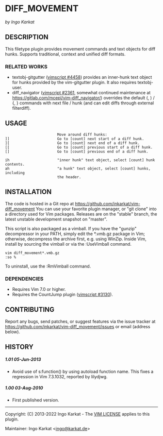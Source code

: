 DIFF_MOVEMENT
===============================================================================
_by Ingo Karkat_

DESCRIPTION
------------------------------------------------------------------------------

This filetype plugin provides movement commands and text objects for diff hunks.
Supports traditional, context and unified diff formats.

### RELATED WORKS

- textobj-gitgutter ([vimscript #4458](http://www.vim.org/scripts/script.php?script_id=4458)) provides an inner-hunk text object for
  hunks provided by the vim-gitgutter plugin. It also requires textobj-user.
- diff\_navigator ([vimscript #2361](http://www.vim.org/scripts/script.php?script_id=2361), somewhat continued maintenance at
  https://gitlab.com/mcepl/vim-diff_navigator/) overrides the default (, ) / {,
  } commands with next file / hunk (and can edit diffs through external
  filterdiff).

USAGE
------------------------------------------------------------------------------

                            Move around diff hunks:
    ]]                      Go to [count] next start of a diff hunk.
    ][                      Go to [count] next end of a diff hunk.
    [[                      Go to [count] previous start of a diff hunk.
    []                      Go to [count] previous end of a diff hunk.

    ih                      "inner hunk" text object, select [count] hunk contents.
    ah                      "a hunk" text object, select [count] hunks, including
                            the header.

INSTALLATION
------------------------------------------------------------------------------

The code is hosted in a Git repo at
    https://github.com/inkarkat/vim-diff_movement
You can use your favorite plugin manager, or "git clone" into a directory used
for Vim packages. Releases are on the "stable" branch, the latest unstable
development snapshot on "master".

This script is also packaged as a vimball. If you have the "gunzip"
decompressor in your PATH, simply edit the \*.vmb.gz package in Vim; otherwise,
decompress the archive first, e.g. using WinZip. Inside Vim, install by
sourcing the vimball or via the :UseVimball command.

    vim diff_movement*.vmb.gz
    :so %

To uninstall, use the :RmVimball command.

### DEPENDENCIES

- Requires Vim 7.0 or higher.
- Requires the CountJump plugin ([vimscript #3130](http://www.vim.org/scripts/script.php?script_id=3130)).

CONTRIBUTING
------------------------------------------------------------------------------

Report any bugs, send patches, or suggest features via the issue tracker at
https://github.com/inkarkat/vim-diff_movement/issues or email (address below).

HISTORY
------------------------------------------------------------------------------

##### 1.01    05-Jun-2013
- Avoid use of s:function() by using autoload function name. This fixes a
  regression in Vim 7.3.1032, reported by lilydjwg.

##### 1.00    03-Aug-2010
- First published version.

------------------------------------------------------------------------------
Copyright: (C) 2013-2022 Ingo Karkat -
The [VIM LICENSE](http://vimdoc.sourceforge.net/htmldoc/uganda.html#license) applies to this plugin.

Maintainer:     Ingo Karkat &lt;ingo@karkat.de&gt;
